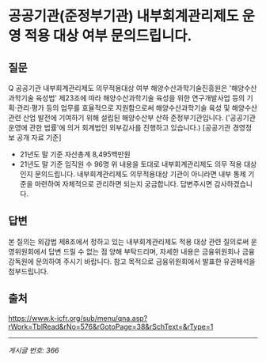# 공공기관(준정부기관) 내부회계관리제도 운영 적용 대상 여부 문의드립니다.

## 질문
Q 공공기관 내부회계관리제도 의무적용대상 여부
해양수산과학기술진흥원은 '해양수산과학기술 육성법' 제23조에 따라 해양수산과학기술 육성을 위한 연구개발사업 등의 기획·관리·평가 등의 업무를 효율적으로 지원함으로써 해양수산과학기술 육성 및 해양수산 관련 산업 발전에 기여하기 위해 설립된 해양수산부 산하 준정부기관입니다.
('공공기관 운영에 관한 법률'에 의거 회계법인 외부감사를 진행하고 있습니다.)
[공공기관 경영정보 공개 자료 기준]
* 21년도 말 기준 자산총계 8,495백만원
* 21년도 말 기준 임직원 수 96명
위 내용을 토대로 내부회계관리제도 의무 적용 대상인지 문의드립니다.
내부회계관리제도 의무적용대상 기관이 아니라면 내부 통제 기준을 마련하여 자체적으로 관리하면 되는지 궁금합니다.
답변주시면 감사하겠습니다.

## 답변
본 질의는 외감법 제8조에서 정하고 있는 내부회계관리제도 적용 대상 관련 질의로써 운영위원회에서 답변 드릴 수 없는 점 양해 부탁드리며, 자세한 내용은 금융위원회나 금융감독원에 문의하여 주시기 바랍니다.
참고 목적으로 금융위원회에서 발표한 유권해석을 첨부드립니다.

## 출처
https://www.k-icfr.org/sub/menu/qna.asp?rWork=TblRead&rNo=576&rGotoPage=38&rSchText=&rType=1

---
*게시글 번호: 366*
